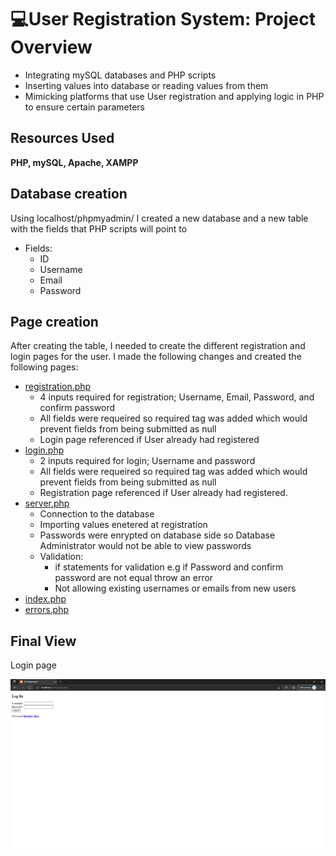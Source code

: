 # 💻User Registration System: Project Overview 
* Integrating mySQL databases and PHP scripts 
* Inserting values into database or reading values from them
* Mimicking platforms that use User registration and applying logic in PHP to ensure certain parameters 

## Resources Used
**PHP, mySQL, Apache, XAMPP** 

## Database creation 
Using localhost/phpmyadmin/ I created a new database and a new table with the fields that PHP scripts will point to

*   Fields:
    *   ID
    *   Username
    *   Email
    *   Password

## Page creation
After creating the table, I needed to create the different registration and login pages for the user. I made the following changes and created the following pages:

*   [registration.php](registration.php)
    *   4 inputs required for registration; Username, Email, Password, and confirm password
    *   All fields were requeired so required tag was added which would prevent fields from being submitted as null
    *   Login page referenced if User already had registered
*   [login.php](login.php)
    *   2 inputs required for login; Username and password 
    *   All fields were requeired so required tag was added which would prevent fields from being submitted as null
    *   Registration page referenced if User already had registered.
*   [server.php](server.php) 
    *   Connection to the database  
    *   Importing values enetered at registration
    *   Passwords were enrypted on database side so Database Administrator would not be able to view passwords
    *   Validation:
        *    if statements for validation e.g if Password and confirm password are not equal throw an error
        *    Not allowing existing usernames or emails from new users 
*   [index.php](index.php)
*   [errors.php](errors.php) 



## Final View
Login page

<img src="images/LoginView.png" />



